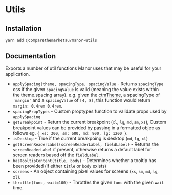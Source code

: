 # Utils

## Installation

`yarn add @comparethemarketau/manor-utils`

## Documentation

Exports a number of util functions Manor uses that may be useful for your application.

* `applySpacing(theme, spacingType, spacingValue` - Returns `spacingType` css if the given `spacingValue`
is valid (meaning the value exists within the theme.spacing array). e.g. given the [ctmTheme](../Themes/ctm.theme.js),
a spacingType of `'margin'` and a `spacingValue` of `[4, 8]`, this function would return `margin: 0.4rem 0.4rem`.
* `spacingPropTypes` - Custom proptypes function to validate props used by `applySpacing`
* `getBreakpoint` - Return the current breakpoint (`xl`, `lg`, `md`, `sm`, `xs`), Custom breakpoint values can be provided by passing in a formatted objec as follows eg. `{ xs: 300, sm: 600, md: 900, lg: 1200 }`.
* `isDesktop` - True if the current breakpoing is desktop (`md`, `lg`, `xl`)
* `getScreenReaderLabel(screenReaderLabel, fieldLabel)` - Returns the `screenReaderLabel` if present, otherwise
returns a default label for screen readers based off the `fieldLabel`.  
* `hasTooltipContent(title, body)` - Determines whether a tooltip has been provided (if either `title` or `body` exists)
* `screens` - An object containing pixel values for screens (`xs`, `sm`, `md`, `lg`, `xl`).
* `throttle(func, wait=100)` - Throttles the given `func` with the given `wait` time.
